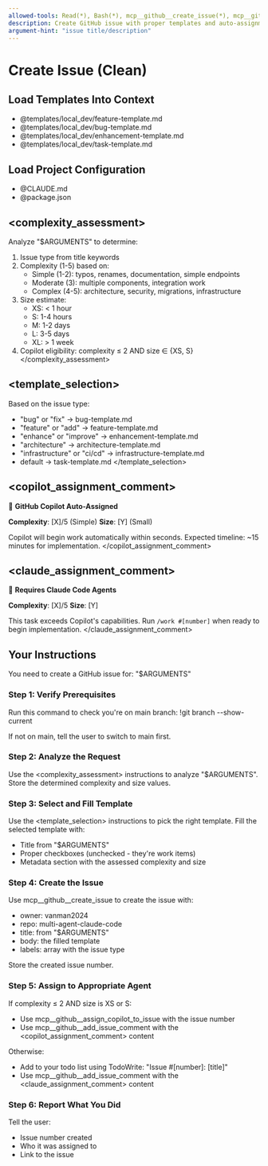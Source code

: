 ```yaml
---
allowed-tools: Read(*), Bash(*), mcp__github__create_issue(*), mcp__github__assign_copilot_to_issue(*), mcp__github__add_issue_comment(*), TodoWrite(*)
description: Create GitHub issue with proper templates and auto-assignment
argument-hint: "issue title/description"
---
```


# Create Issue (Clean)

## Load Templates Into Context
- @templates/local_dev/feature-template.md
- @templates/local_dev/bug-template.md
- @templates/local_dev/enhancement-template.md
- @templates/local_dev/task-template.md

## Load Project Configuration
- @CLAUDE.md
- @package.json

## <complexity_assessment>
Analyze "$ARGUMENTS" to determine:
1. Issue type from title keywords
2. Complexity (1-5) based on:
   - Simple (1-2): typos, renames, documentation, simple endpoints
   - Moderate (3): multiple components, integration work
   - Complex (4-5): architecture, security, migrations, infrastructure
3. Size estimate:
   - XS: < 1 hour
   - S: 1-4 hours  
   - M: 1-2 days
   - L: 3-5 days
   - XL: > 1 week
4. Copilot eligibility: complexity ≤ 2 AND size ∈ {XS, S}
</complexity_assessment>

## <template_selection>
Based on the issue type:
- "bug" or "fix" → bug-template.md
- "feature" or "add" → feature-template.md
- "enhance" or "improve" → enhancement-template.md
- "architecture" → architecture-template.md
- "infrastructure" or "ci/cd" → infrastructure-template.md
- default → task-template.md
</template_selection>

## <copilot_assignment_comment>
🤖 **GitHub Copilot Auto-Assigned**

**Complexity**: [X]/5 (Simple)
**Size**: [Y] (Small)

Copilot will begin work automatically within seconds.
Expected timeline: ~15 minutes for implementation.
</copilot_assignment_comment>

## <claude_assignment_comment>
🧠 **Requires Claude Code Agents**

**Complexity**: [X]/5
**Size**: [Y]

This task exceeds Copilot's capabilities.
Run `/work #[number]` when ready to begin implementation.
</claude_assignment_comment>

## Your Instructions

You need to create a GitHub issue for: "$ARGUMENTS"

### Step 1: Verify Prerequisites
Run this command to check you're on main branch:
!git branch --show-current

If not on main, tell the user to switch to main first.

### Step 2: Analyze the Request
Use the <complexity_assessment> instructions to analyze "$ARGUMENTS".
Store the determined complexity and size values.

### Step 3: Select and Fill Template
Use the <template_selection> instructions to pick the right template.
Fill the selected template with:
- Title from "$ARGUMENTS"
- Proper checkboxes (unchecked - they're work items)
- Metadata section with the assessed complexity and size

### Step 4: Create the Issue
Use mcp__github__create_issue to create the issue with:
- owner: vanman2024
- repo: multi-agent-claude-code
- title: from "$ARGUMENTS"
- body: the filled template
- labels: array with the issue type

Store the created issue number.

### Step 5: Assign to Appropriate Agent
If complexity ≤ 2 AND size is XS or S:
- Use mcp__github__assign_copilot_to_issue with the issue number
- Use mcp__github__add_issue_comment with the <copilot_assignment_comment> content

Otherwise:
- Add to your todo list using TodoWrite: "Issue #[number]: [title]"
- Use mcp__github__add_issue_comment with the <claude_assignment_comment> content

### Step 6: Report What You Did
Tell the user:
- Issue number created
- Who it was assigned to
- Link to the issue